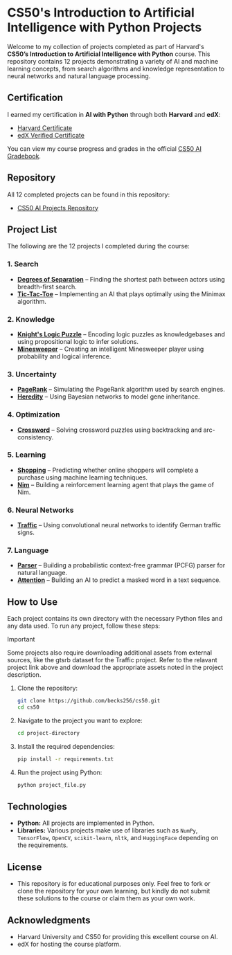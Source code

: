 # CS50's Introduction to Artificial Intelligence with Python Projects

Welcome to my collection of projects completed as part of Harvard's **CS50’s Introduction to Artificial Intelligence with Python** course. This repository contains 12 projects demonstrating a variety of AI and machine learning concepts, from search algorithms and knowledge representation to neural networks and natural language processing.

## Certification

I earned my certification in **AI with Python** through both **Harvard** and **edX**:

- [Harvard Certificate](https://certificates.cs50.io/8fe6f96d-95f8-4e61-9834-2790a3f5d25d.pdf?size=letter)
- [edX Verified Certificate](https://courses.edx.org/certificates/1b144ba229404f66b825a646ad97230b)

You can view my course progress and grades in the official [CS50 AI Gradebook](https://cs50.me/cs50ai).

## Repository

All 12 completed projects can be found in this repository:

- [CS50 AI Projects Repository](https://github.com/becks256/cs50)

## Project List

The following are the 12 projects I completed during the course:

### 1. Search
* [**Degrees of Separation**](https://cs50.harvard.edu/ai/2024/projects/0/degrees/) – Finding the shortest path between actors using breadth-first search.
* [**Tic-Tac-Toe**](https://cs50.harvard.edu/ai/2024/projects/0/tictactoe/) – Implementing an AI that plays optimally using the Minimax algorithm.

### 2. Knowledge
* [**Knight's Logic Puzzle**](https://cs50.harvard.edu/ai/2024/projects/1/knights/) – Encoding logic puzzles as knowledgebases and using propositional logic to infer solutions.
* [**Minesweeper**](https://cs50.harvard.edu/ai/2024/projects/1/minesweeper/) – Creating an intelligent Minesweeper player using probability and logical inference.

### 3. Uncertainty
* [**PageRank**](https://cs50.harvard.edu/ai/2024/projects/2/pagerank/) – Simulating the PageRank algorithm used by search engines.
* [**Heredity**](https://cs50.harvard.edu/ai/2024/projects/2/heredity/) – Using Bayesian networks to model gene inheritance.

### 4. Optimization
* [**Crossword**](https://cs50.harvard.edu/ai/2024/projects/3/crossword/) – Solving crossword puzzles using backtracking and arc-consistency.

### 5. Learning
* [**Shopping**](https://cs50.harvard.edu/ai/2024/projects/4/shopping/) – Predicting whether online shoppers will complete a purchase using machine learning techniques.
* [**Nim**](https://cs50.harvard.edu/ai/2024/projects/4/nim/) – Building a reinforcement learning agent that plays the game of Nim.

### 6. Neural Networks
* [**Traffic**](https://cs50.harvard.edu/ai/2024/projects/5/traffic/) – Using convolutional neural networks to identify German traffic signs.

### 7. Language
* [**Parser**](https://cs50.harvard.edu/ai/2024/projects/6/parser/) – Building a probabilistic context-free grammar (PCFG) parser for natural language.
* [**Attention**](https://cs50.harvard.edu/ai/2024/projects/6/attention/) – Building an AI to predict a masked word in a text sequence.

## How to Use

Each project contains its own directory with the necessary Python files and any data used. To run any project, follow these steps:

> [!IMPORTANT]
> Some projects also require downloading additional assets from external sources, like the gtsrb dataset for the Traffic project.  Refer to the relavant project link above and download the appropriate assets noted in the project description. 

1. Clone the repository:
   ```bash
   git clone https://github.com/becks256/cs50.git
   cd cs50
   ```
   
2. Navigate to the project you want to explore:
    ```bash
    cd project-directory
    ```

3. Install the required dependencies:
    ```bash
    pip install -r requirements.txt
    ```

4. Run the project using Python:
    ```bash
    python project_file.py
    ```

## Technologies
* **Python:** All projects are implemented in Python.
* **Libraries:** Various projects make use of libraries such as `NumPy`, `TensorFlow`, `OpenCV`, `scikit-learn`, `nltk`, and `HuggingFace` depending on the requirements.

## License
* This repository is for educational purposes only. Feel free to fork or clone the repository for your own learning, but kindly do not submit these solutions to the course or claim them as your own work.

## Acknowledgments
* Harvard University and CS50 for providing this excellent course on AI.
* edX for hosting the course platform.
